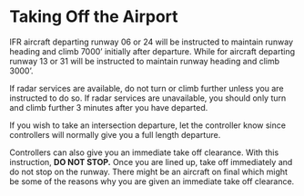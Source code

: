 # Taking Off the Airport

IFR aircraft departing runway 06 or 24 will be instructed to maintain runway heading and climb
7000’ initially after departure. While for aircraft departing runway 13 or 31 will be instructed to
maintain runway heading and climb 3000’.

If radar services are available, do not turn or climb further unless you are instructed to do so. If radar
services are unavailable, you should only turn and climb further 3 minutes after you have departed.

If you wish to take an intersection departure, let the controller know since controllers will normally
give you a full length departure.

Controllers can also give you an immediate take off clearance. With this instruction, **DO NOT STOP.**
Once you are lined up, take off immediately and do not stop on the runway. There might be an
aircraft on final which might be some of the reasons why you are given an immediate take off
clearance.